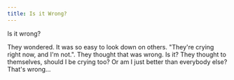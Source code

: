 ```yaml
---
title: Is it Wrong?  
---
```


Is it wrong? 

They wondered. It was so easy to look down on others. "They're crying right now, and I'm not.". They thought that was wrong. Is it? They thought to themselves, should I be crying too? Or am I just better than everybody else? That's wrong... 